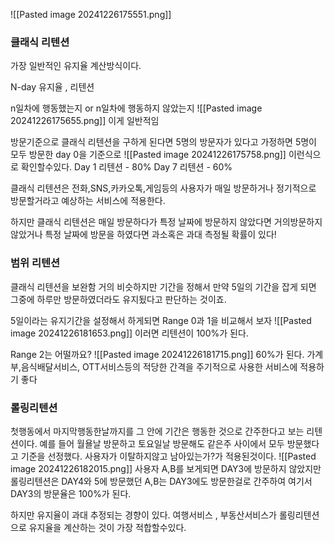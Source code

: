 ![[Pasted image 20241226175551.png]]

### 클래식 리텐션
가장 일반적인 유지율 계산방식이다.

N-day 유지율 , 리텐션

n일차에 행동했는지 or n일차에 행동하지 않았는지
![[Pasted image 20241226175655.png]]
이게 일반적임

방문기준으로 클래식 리텐션을 구하게 된다면
5명의 방문자가 있다고 가정하면 5명이 모두 방문한 day 0을 기준으로 
![[Pasted image 20241226175758.png]]
이런식으로 확인할수있다.
Day 1 리텐션 - 80%
Day 7 리텐션 - 60%

클래식 리텐션은 전화,SNS,카카오톡,게임등의 사용자가 매일 방문하거나 정기적으로 방문할거라고 예상하는 서비스에 적용한다.

하지만 클래식 리텐션은 매일 방문하다가 특정 날짜에 방문하지 않았다면 거의방문하지않았거나 특정 날짜에 방문을 하였다면 과소혹은 과대 측정될 확률이 있다!

### 범위 리텐션
클래식 리텐션을 보완함
거의 비슷하지만 기간을 정해서 만약 5일의 기간을 잡게 되면 그중에 하루만 방문하였더라도 유지됬다고 판단하는 것이죠.

5일이라는 유지기간을 설정해서 하게되면 
Range 0과 1을 비교해서 보자
![[Pasted image 20241226181653.png]]
이러면 리텐션이 100%가 된다.

Range 2는 어떨까요?
![[Pasted image 20241226181715.png]]
60%가 된다.
가계부,음식배달서비스, OTT서비스등의 적당한 간격을 주기적으로 사용한 서비스에 적용하기 좋다


### 롤링리텐션
첫행동에서 마지막행동한날까지를 그 안에 기간은 행동한 것으로 간주한다고 보는 리텐션이다.
예를 들어 월욜날 방문하고 토요일날 방문해도 같은주 사이에서 모두 방문했다고 기준을 선정했다. 
사용자가 이탈하지않고 남아있는가?가 적용된것이다.
![[Pasted image 20241226182015.png]]
사용자 A,B를 보게되면 DAY3에 방문하지 않았지만 롤링리텐션은 DAY4와 5에 방문했던 A,B는 DAY3에도 방문한걸로 간주하여 여기서 DAY3의 방문율은 100%가 된다.

하지만 유지율이 과대 추정되는 경향이 있다.
여행서비스 , 부동산서비스가 롤링리텐션으로 유지율을 계산하는 것이 가장 적합할수있다.